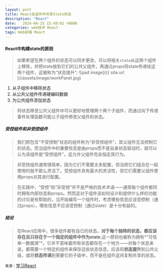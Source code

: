 ```yaml
---
layout: post
title: React在组件中共享State状态
description: "React"
date:   2024-04-25 15:49:02 +0800
categories: web技术 React
tags: Web前端 React
---
```

#### React中构建state的原则
>如果希望在两个组件的状态可以同步更改，可以将相关`state`从这两个组件上移除，并把state放到它们的公共父组件，再通过props将state传递给这两个组件，这被称为“状态提升”;
![pad image]({{ site.url }}/assets/image/workPanel.jpg)
1. 从子组件中移除状态
2. 从公共父组件传递硬编码数据
3. 为公共组件添加状态

>将状态移至公共父组件中可以更好地管理两个两个子组件，而通过向下传递事件处理函数可能让子组件修改父组件的状态。


##### 受控组件和非受控组件
>我们把包含“不受控制”状态的组件称为“非受控组件”，其父组件无法控制它的状态。而当组件中的重要信息是由props而不是自身状态驱动时，就可以认为该组件是“受控组件”。这允许父组件完全指定其行为。

>非受控组件通常很简单，因为它们不需要太多配置，但当把它们组合在一起使用时就不那么灵活了。受控组件具有最大的灵活性，但它们需要父组件使用props对其进行配置。


>在实践中，“受控”和“非受控”并不是严格的技术术语——通常每个组件都同时拥有内部状态和props。然而这对于组件该如何设计和提供什么样的功能的讨论是有帮助的，当开始编写一个组件时，考虑哪些信息应该受控制（通过props），哪些信息不应该受控制（通过state）是十分有益的。

##### 结论
>在React应用中，很多组件都有自已的状态。**对于每个独特的状态，都应该存在且只存在于一个指定的组件中作为state**,这一原则也被称为拥有*“可信单一数据源”*。它并不意味着所有状态都存在一个地方——对每个状态来说，都需要一个特定的组件来保存这些状态信息。应该将**状态提升**到公共父级，或将**状态传递**到需要它的子级中，而不是在组件这间复制共享的状态。

   `来源：`[学习React](https://zh-hans.react.dev/learn/sharing-state-between-components)
